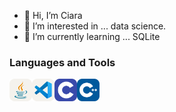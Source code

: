- 👋 Hi, I’m Ciara
- 👀 I’m interested in ... data science.
- 🌱 I’m currently learning ... SQLite

### Languages and Tools
<img align = "left" alt = "Java" width = "36px" src = "https://github.com/tandpfun/skill-icons/blob/main/icons/Java-Light.svg" />
<img align = "left" alt = "Visual Studio Code" width = "36px" src = "https://github.com/tandpfun/skill-icons/blob/main/icons/VSCode-Light.svg" />
<img align = "left" alt = "C" width = "36px" src = "https://github.com/tandpfun/skill-icons/blob/main/icons/C.svg" />
<img align = "left" alt = "C++" width = "36px" src = "https://github.com/tandpfun/skill-icons/blob/main/icons/CPP.svg" />
<!---
ItsKiera/ItsKiera is a ✨ special ✨ repository because its `README.md` (this file) appears on your GitHub profile.
You can click the Preview link to take a look at your changes.
--->
